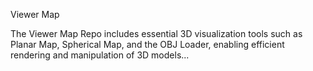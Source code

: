 Viewer Map
 
The Viewer Map Repo includes essential 3D visualization tools such as Planar Map, Spherical Map, and the OBJ Loader, enabling efficient rendering and manipulation of 3D models...
 
 
